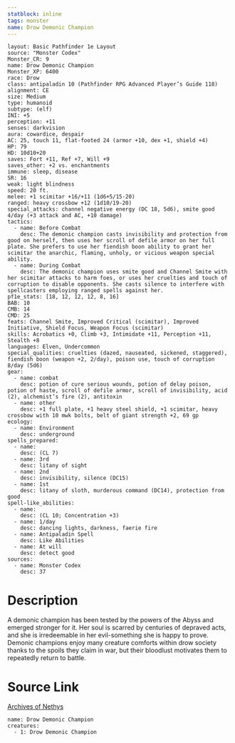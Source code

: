 ```yaml
---
statblock: inline
tags: monster
name: Drow Demonic Champion
---
```

```statblock
layout: Basic Pathfinder 1e Layout
source: "Monster Codex"
Monster_CR: 9
name: Drow Demonic Champion
Monster_XP: 6400
race: Drow
class: antipaladin 10 (Pathfinder RPG Advanced Player’s Guide 118)
alignment: CE
size: Medium
type: humanoid
subtype: (elf)
INI: +5
perception: +11
senses: darkvision
aura: cowardice, despair
AC: 25, touch 11, flat-footed 24 (armor +10, dex +1, shield +4)
HP: 79
HD: 10d10+20
saves: Fort +11, Ref +7, Will +9
saves_other: +2 vs. enchantments
immune: sleep, disease
SR: 16
weak: light blindness
speed: 20 ft.
melee: +1 scimitar +16/+11 (1d6+5/15-20)
ranged: heavy crossbow +12 (1d10/19-20)
special_attacks: channel negative energy (DC 18, 5d6), smite good 4/day (+3 attack and AC, +10 damage)
tactics:
  - name: Before Combat
    desc: The demonic champion casts invisibility and protection from good on herself, then uses her scroll of defile armor on her full plate. She prefers to use her fiendish boon ability to grant her scimitar the anarchic, flaming, unholy, or vicious weapon special ability.
  - name: During Combat
    desc: The demonic champion uses smite good and Channel Smite with her scimitar attacks to harm foes, or uses her cruelties and touch of corruption to disable opponents. She casts silence to interfere with spellcasters employing ranged spells against her.
pf1e_stats: [18, 12, 12, 12, 8, 16]
BAB: 10
CMB: 14
CMD: 25
feats: Channel Smite, Improved Critical (scimitar), Improved Initiative, Shield Focus, Weapon Focus (scimitar)
skills: Acrobatics +0, Climb +3, Intimidate +11, Perception +11, Stealth +8
languages: Elven, Undercommon
special_qualities: cruelties (dazed, nauseated, sickened, staggered), fiendish boon (weapon +2, 2/day), poison use, touch of corruption 8/day (5d6)
gear:
  - name: combat
    desc: potion of cure serious wounds, potion of delay poison, potion of haste, scroll of defile armor, scroll of invisibility, acid (2), alchemist’s fire (2), antitoxin
  - name: other
    desc: +1 full plate, +1 heavy steel shield, +1 scimitar, heavy crossbow with 10 mwk bolts, belt of giant strength +2, 69 gp
ecology:
  - name: Environment
    desc: underground
spells_prepared:
  - name:
    desc: (CL 7)
  - name: 3rd
    desc: litany of sight
  - name: 2nd
    desc: invisibility, silence (DC15)
  - name: 1st
    desc: litany of sloth, murderous command (DC14), protection from good
spell-like_abilities:
  - name:
    desc: (CL 10; Concentration +3)
  - name: 1/day
    desc: dancing lights, darkness, faerie fire
  - name: Antipaladin Spell
    desc: Like Abilities
  - name: At will
    desc: detect good
sources:
  - name: Monster Codex
    desc: 37
```
# Description
A demonic champion has been tested by the powers of the Abyss and emerged stronger for it. Her soul is scarred by centuries of depraved acts, and she is irredeemable in her evil-something she is happy to prove. Demonic champions enjoy many creature comforts within drow society thanks to the spoils they claim in war, but their bloodlust motivates them to repeatedly return to battle.
# Source Link
[Archives of Nethys](https://aonprd.com/MonsterDisplay.aspx?ItemName=Drow%20Demonic%20Champion)
```encounter-table
name: Drow Demonic Champion
creatures:
  - 1: Drow Demonic Champion
```

